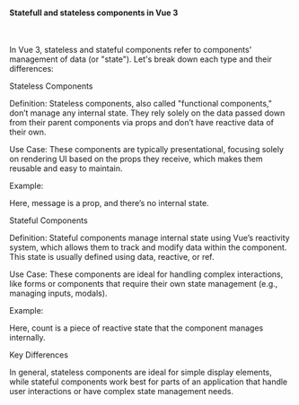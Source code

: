 <h4>Statefull and stateless components in Vue 3</h4>


&nbsp;</br>

In Vue 3, stateless and stateful components refer to components' management of data (or "state"). Let's break down each type and their differences:

Stateless Components

Definition: Stateless components, also called "functional components," don’t manage any internal state. They rely solely on the data passed down from their parent components via props and don’t have reactive data of their own.

Use Case: These components are typically presentational, focusing solely on rendering UI based on the props they receive, which makes them reusable and easy to maintain.

Example:

<template>
  <p>{{ message }}</p>
</template>

<script>
export default {
  props: {
    message: String,
  }
}
</script>

Here, message is a prop, and there’s no internal state.


Stateful Components

Definition: Stateful components manage internal state using Vue’s reactivity system, which allows them to track and modify data within the component. This state is usually defined using data, reactive, or ref.

Use Case: These components are ideal for handling complex interactions, like forms or components that require their own state management (e.g., managing inputs, modals).

Example:

<template>
  <div>
    <p>{{ count }}</p>
    <button @click="increment">Increment</button>
  </div>
</template>

<script>
import { ref } from 'vue';

export default {
  setup() {
    const count = ref(0);
    const increment = () => count.value++;
    return { count, increment };
  }
}
</script>

Here, count is a piece of reactive state that the component manages internally.


Key Differences

In general, stateless components are ideal for simple display elements, while stateful components work best for parts of an application that handle user interactions or have complex state management needs.

